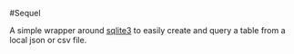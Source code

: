 #Sequel

A simple wrapper around [sqlite3](https://github.com/mapbox/node-sqlite3) to easily create and query a table from a local json or csv file.